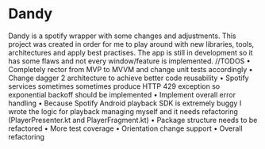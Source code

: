 # Dandy
Dandy is a spotify wrapper with some changes and adjustments. This project was created in order for me to play around with new libraries, tools, architectures and apply best practises. The app is still in development so it has some flaws and not every window/feature is implemented.
//TODOS
• Completely rector from MVP to MVVM and change unit tests accordingly
• Change dagger 2 architecture to achieve better code reusability
• Spotify services sometimes sometimes produce HTTP 429 exception so exponential backoff should be implemented
• Implement overall error handling
• Because Spotify Android playback SDK is extremely buggy I wrote the logic for playback managing myself and it needs refactoring (PlayerPresenter.kt and PlayerFragment.kt)
• Package structure needs to be refactored
• More test coverage
• Orientation change support
• Overall refactoring


